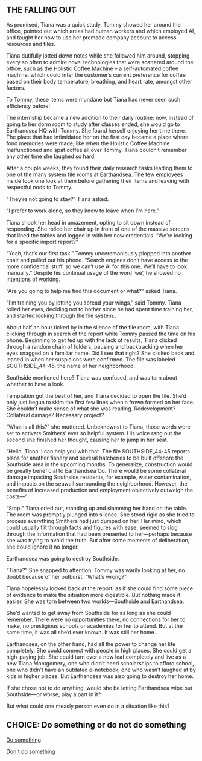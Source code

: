 ## THE FALLING OUT

As promised, Tiana was a quick study. Tommy showed her around the office, pointed out which areas had human workers and which employed AI, and taught her how to use her premade company account to access resources and files. 

Tiana dutifully jotted down notes while she followed him around, stopping every so often to admire novel technologies that were scattered around the office, such as the Holistic Coffee Machine – a self-automated coffee machine, which could infer the customer’s current preference for coffee based on their body temperature, breathing, and heart rate, amongst other factors. 

To Tommy, these items were mundane but Tiana had never seen such efficiency before!

The internship became a new addition to their daily routine; now, instead of going to her dorm room to study after classes ended, she would go to Earthandsea HQ with Tommy. She found herself enjoying her time there. The place that had intimidated her on the first day became a place where fond memories were made, like when the Holistic Coffee Machine malfunctioned and spat coffee all over Tommy. Tiana couldn’t remember any other time she laughed so hard.

After a couple weeks, they found their daily research tasks leading them to one of the many system file rooms at Earthandsea. The few employees inside took one look at them before gathering their items and leaving with respectful nods to Tommy. 

“They’re not going to stay?” Tiana asked. 

“I prefer to work alone, so they know to leave when I’m here.”

Tiana shook her head in amazement, opting to sit down instead of responding. She rolled her chair up in front of one of the massive screens that lined the tables and logged in with her new credentials. “We’re looking for a specific import report?”

“Yeah, that’s our first task.” Tommy unceremoniously plopped into another chair and pulled out his phone. “Search engines don’t have access to the more confidential stuff, so we can’t use AI for this one. We’ll have to look manually.” Despite his continual usage of the word ‘we’, he showed no intentions of working.

“Are you going to help me find this document or what?” asked Tiana.

“I'm training you by letting you spread your wings,” said Tommy. Tiana rolled her eyes, deciding not to bother since he had spent time training her, and started looking through the file system.. 

About half an hour ticked by in the silence of the file room, with Tiana clicking through in search of the report while Tommy passed the time on his phone. Beginning to get fed up with the lack of results, Tiana clicked through a random chain of folders, pausing and backtracking when her eyes snagged on a familiar name. Did I see that right? She clicked back and leaned in when her suspicions were confirmed. The file was labeled SOUTHSIDE_44-45, the name of her neighborhood. 

Southside mentioned here? Tiana was confused, and was torn about whether to have a look. 

Temptation got the best of her, and Tiana decided to open the file. She’d only just begun to skim the first few lines when a frown formed on her face. She couldn’t make sense of what she was reading. Redevelopment? Collateral damage? Necessary project?

“What is all this?” she muttered. Unbeknownst to Tiana, those words were set to activate Smithers’ ever so helpful system. His voice rang out the second she finished her thought, causing her to jump in her seat.

“Hello, Tiana. I can help you with that. The file SOUTHSIDE_44-45 reports plans for another fishery and several hatcheries to be built offshore the Southside area in the upcoming months. To generalize, construction would be greatly beneficial to Earthandsea Co. There would be some collateral damage impacting Southside residents; for example, water contamination, and impacts on the seawall surrounding the neighborhood. However, the benefits of increased production and employment objectively outweigh the costs—” 

“Stop!” Tiana cried out, standing up and slamming her hand on the table. The room was promptly plunged into silence. She stood rigid as she tried to process everything Smithers had just dumped on her. Her mind, which could usually flit through facts and figures with ease, seemed to slog through the information that had been presented to her—perhaps because she was trying to avoid the truth. But after some moments of deliberation, she could ignore it no longer.

Earthandsea was going to destroy Southside. 

“Tiana?” She snapped to attention. Tommy was warily looking at her, no doubt because of her outburst. “What’s wrong?”

Tiana hopelessly looked back at the report, as if she could find some piece of evidence to make the situation more digestible. But nothing made it easier. She was torn between two worlds—Southside and Earthandsea. 

She’d wanted to get away from Southside for as long as she could remember. There were no opportunities there, no connections for her to make, no prestigious schools or academies for her to attend. But at the same time, it was all she’d ever known. It was still her home. 

Earthandsea, on the other hand, had all the power to change her life completely. She could connect with people in high places. She could get a high-paying job. She could turn over a new leaf completely and live as a new Tiana Montgomery, one who didn’t need scholarships to afford school, one who didn’t have an outdated e-notebook, one who wasn’t laughed at by kids in higher places. But Earthandsea was also going to destroy her home. 

If she chose not to do anything, would she be letting Earthandsea wipe out Southside—or worse, play a part in it?

But what could one measly person even do in a situation like this?

## CHOICE: Do something or do not do something

[Do something](https://dorsadanesh.github.io/RisingTides-Sink-or-Swim/tiana6-1.html) 

[Don't do something](https://dorsadanesh.github.io/RisingTides-Sink-or-Swim/tiana6-2.html)
